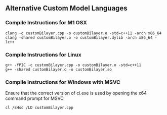 ## Alternative Custom Model Languages

### Compile Instructions for M1 OSX  
```
clang -c customBilayer.cpp -o customBilayer.o -std=c++11 -arch x86_64
clang -shared customBilayer.o -o customBilayer.dylib -arch x86_64 -lc++ 
```

### Compile Instructions for Linux
```
g++ -fPIC -c customBilayer.cpp -o customBilayer.o -std=c++11
g++ -shared customBilayer.o -o customBilayer.so 
```

### Compile Instructions for Windows with MSVC
Ensure that the correct version of cl.exe is used by opening the x64 
command prompt for MSVC
```
cl /EHsc /LD customBilayer.cpp
```
